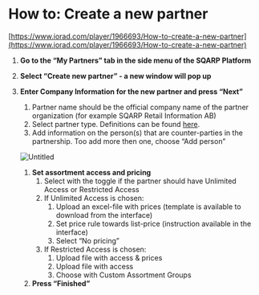 # How to: Create a new partner


[https://www.iorad.com/player/1966693/How-to-create-a-new-partner](https://www.iorad.com/player/1966693/How-to-create-a-new-partner)

1. **Go to the “My Partners” tab in the side menu of the SQARP Platform** 
2. **Select “Create new partner” - a new window will pop up** 
3. **Enter Company Information for the new partner and press “Next”** 
    1. Partner name should be the official company name of the partner organization (for example SQARP Retail Information AB)
    2. Select partner type. Definitions can be found [here](https://www.notion.so/My-Partners-9cc009d9d26048d3af063d8dd62875de?pvs=21).
    3. Add information on the person(s) that are counter-parties in the partnership. Too add more then one, choose “Add person” 
    
    ![Untitled](https://file.notion.so/f/s/116aaec2-7b43-4350-82d0-41f63fff3e74/Untitled.png?id=dbb1256c-30ac-4b11-ac4c-869f039ba7c6&table=block&spaceId=f51d3b16-79a5-4429-b792-d34eb76a92d6&expirationTimestamp=1695463200000&signature=8fxqeMsBF61bt8r_eEM08MsimLw1Vt5-xEha_UH7TQ8&downloadName=Untitled.png)
    
    1. **Set assortment access and pricing**
        1. Select with the toggle if the partner should have Unlimited Access or Restricted Access
        2. If Unlimited Access is chosen: 
            1. Upload an excel-file with prices (template is available to download from the interface)
            2. Set price rule towards list-price (instruction available in the interface)
            3. Select “No pricing” 
        3. If Restricted Access is chosen: 
            1. Upload file with access & prices
            2. Upload file with access
            3. Choose with Custom Assortment Groups
    2. **Press “Finished”**